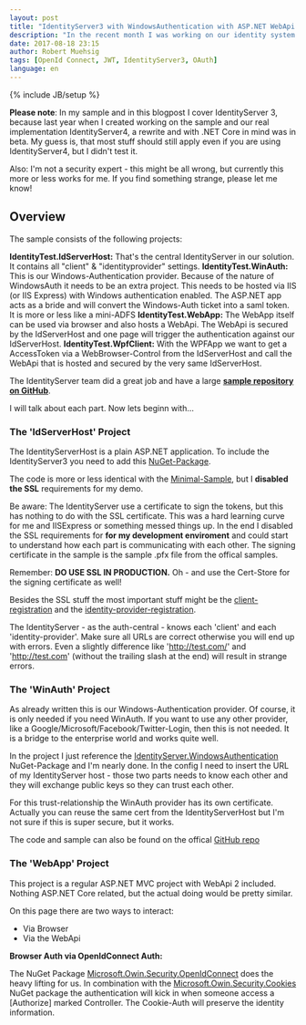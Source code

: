 ```yaml
---
layout: post
title: "IdentityServer3 with WindowsAuthentication with ASP.NET WebApi & ASP.NET & WPF App"
description: "In the recent month I was working on our identity system. The main problem was that we have larger range of application types. This blogpost demonstrate how to use a WindowsAuth IdentityProvider in ASP.NET MVC and WebApi and inside a WPF App in combination with IdentityServer3."
date: 2017-08-18 23:15
author: Robert Muehsig
tags: [OpenId Connect, JWT, IdentityServer3, OAuth]
language: en
---
```

{% include JB/setup %}

__Please note__: In my sample and in this blogpost I cover IdentityServer 3, because last year when I created working on the sample and our real implementation IdentityServer4, a rewrite and with .NET Core in mind was in beta. My guess is, that most stuff should still apply even if you are using IdentityServer4, but I didn't test it.

Also: I'm not a security expert - this might be all wrong, but currently this more or less works for me. If you find something strange, please let me know!

## Overview

The sample consists of the following projects:

__IdentityTest.IdServerHost:__ That's the central IdentityServer in our solution. It contains all "client" & "identityprovider" settings.
__IdentityTest.WinAuth:__ This is our Windows-Authentication provider. Because of the nature of WindowsAuth it needs to be an extra project. This needs to be hosted via IIS (or IIS Express) with Windows authentication enabled. The ASP.NET app acts as a bride and will convert the Windows-Auth ticket into a saml token. It is more or less like a mini-ADFS
__IdentityTest.WebApp:__ The WebApp itself can be used via browser and also hosts a WebApi. The WebApi is secured by the IdServerHost and one page will trigger the authentication against our IdServerHost.
__IdentityTest.WpfClient:__ With the WPFApp we want to get a AccessToken via a WebBrowser-Control from the IdServerHost and call the WebApi that is hosted and secured by the very same IdServerHost.

The IdentityServer team did a great job and have a large __[sample repository on GitHub](https://github.com/IdentityServer/IdentityServer3.Samples)__. 

I will talk about each part. Now lets beginn with...

### The 'IdServerHost' Project

The IdentityServerHost is a plain ASP.NET application. To include the IdentityServer3 you need to add this [NuGet-Package](https://www.nuget.org/packages/IdentityServer3/).

The code is more or less identical with the [Minimal-Sample](https://github.com/IdentityServer/IdentityServer3.Samples/tree/master/source/WebHost%20(minimal)/WebHost), but I __disabled the SSL__ requirements for my demo.

Be aware: The IdentityServer use a certificate to sign the tokens, but this has nothing to do with the SSL certificate. This was a hard learning curve for me and IISExpress or something messed things up. In the end I disabled the SSL requirements for __for my development enviroment__ and could start to understand how each part is communicating with each other. 
The signing certificate in the sample is the sample .pfx file from the offical samples.

Remember: __DO USE SSL IN PRODUCTION.__ Oh - and use the Cert-Store for the signing certificate as well! 

Besides the SSL stuff the most important stuff might be the [client-registration](https://github.com/Code-Inside/Samples/blob/master/2016/IdentityTest/IdentityTest.IdServerHost/Configuration/Clients.cs) and the [identity-provider-registration](https://github.com/Code-Inside/Samples/blob/79fda88113a4736a465ab275fe0745dfc6aefa9a/2016/IdentityTest/IdentityTest.IdServerHost/Startup.cs#L45-L65).

The IdentityServer - as the auth-central - knows each 'client' and each 'identity-provider'. Make sure all URLs are correct otherwise you will end up with errors. Even a slightly difference like 'http://test.com/' and 'http://test.com' (without the trailing slash at the end) will result in strange errors. 

### The 'WinAuth' Project

As already written this is our Windows-Authentication provider. Of course, it is only needed if you need WinAuth. If you want to use any other provider, like a Google/Microsoft/Facebook/Twitter-Login, then this is not needed.
It is a bridge to the enterprise world and works quite well. 

In the project I just reference the [IdentityServer.WindowsAuthentication](https://www.nuget.org/packages/IdentityServer.WindowsAuthentication/) NuGet-Package and I'm nearly done. 
In the config I need to insert the URL of my IdentityServer host - those two parts needs to know each other and they will exchange public keys so they can trust each other.

For this trust-relationship the WinAuth provider has its own certificate. Actually you can reuse the same cert from the IdentityServerHost but I'm not sure if this is super secure, but it works.

The code and sample can also be found on the offical [GitHub repo](https://github.com/IdentityServer/WindowsAuthentication)

### The 'WebApp' Project

This project is a regular ASP.NET MVC project with WebApi 2 included. Nothing ASP.NET Core related, but the actual doing would be pretty similar.

On this page there are two ways to interact: 

* Via Browser
* Via the WebApi

__Browser Auth via OpenIdConnect Auth:__

The NuGet Package [Microsoft.Owin.Security.OpenIdConnect](https://www.nuget.org/packages/Microsoft.Owin.Security.OpenIdConnect) does the heavy lifting for us. In combination with the [Microsoft.Owin.Security.Cookies](https://www.nuget.org/packages/Microsoft.Owin.Security.Cookies/) NuGet package the authentication will kick in when someone access a [Authorize] marked Controller. The Cookie-Auth will preserve the identity information.

 